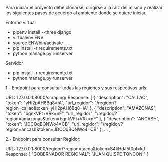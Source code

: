 Para iniciar el proyecto debe clonarse, dirigirse a la raiz del mismo y realizar los siguientes pasos de acuerdo al ambiente donde se quiere iniciar.

Entorno virtual
 - pipenv install --three django
 - virtualenv ENV
 - source ENV/bin/activate
 - pip install -r requirements.txt
 - python manage.py runserver

Servidor
 - pip install -r requirements.txt
 - python manage.py runserver


1.- Endpoint para consultar todas las regiones y sus respectivos urls:

URL: 127.0.0.1:8000/scraping/
Response: 
[
    {
        "description": "CALLAO",
        "token": "yHi2pAH6Bq8=iA",
        "url_regidor": "/regidor/?region=callao&token=yHi2pAH6Bq8=iA"
    },
    {
        "description": "AMAZONAS",
        "token": "bgnkVFt+VRk=nF",
        "url_regidor": "/regidor/?region=amazonas&token=bgnkVFt+VRk=nF"
    },
    {
        "description": "ANCASH",
        "token": "JDCOqBQNWo4=CB",
        "url_regidor": "/regidor/?region=ancash&token=JDCOqBQNWo4=CB"
    },
...
]


2.- Endpoint para consultar Regidor:

URL: 127.0.0.1:8000/regidor/?region=tacna&token=S4kHdJ5t0pI=kJ
Response:
{
    "GOBERNADOR REGIONAL": "JUAN QUISPE TONCONI"
}